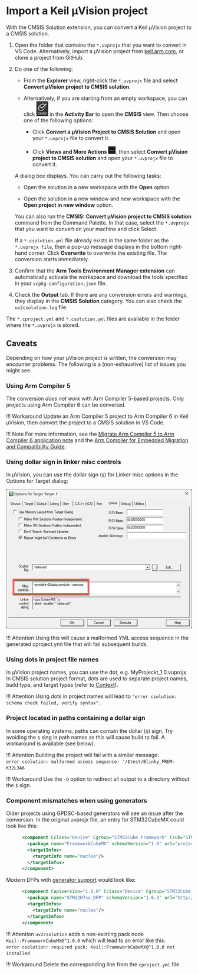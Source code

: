 # Import a Keil µVision project

With the CMSIS Solution extension, you can convert a Keil μVision project to a CMSIS solution.

1. Open the folder that contains the `*.uvprojx` that you want to convert in VS Code. Alternatively, import a
   μVision project from [keil.arm.com](https://www.keil.arm.com/), or clone a project from GitHub.

2. Do one of the following:

   - From the **Explorer** view, right-click the `*.uvprojx` file and select **Convert μVision project to CMSIS solution**.

   - Alternatively, if you are starting from an empty workspace, you can click ![CMSIS icon]( ./images/cmsis-icon.png) in the
**Activity Bar** to open the **CMSIS** view. Then choose one of the following options:

      - Click **Convert a μVision Project to CMSIS Solution** and open your `*.uvprojx` file to convert it.

      - Click **Views and More Actions** ![Views and More Actions icon](./images/more-actions-icon.png), then select **Convert μVision project to CMSIS solution** and open your `*.uvprojx` file to convert it.

   A dialog box displays. You can carry out the following tasks:

      - Open the solution in a new workspace with the **Open** option.

      - Open the solution in a new window and new workspace with the **Open project in new window** option.

   You can also run the **CMSIS: Convert μVision project to CMSIS solution** command from the Command Palette. In that case, select the `*.uvprojx` that you want to convert on your machine and click Select.

   If a `*.csolution.yml` file already exists in the same folder as the `*.uvprojx file`, then a pop-up message displays in the bottom right-hand corner. Click **Overwrite** to overwrite the existing file. The conversion starts immediately.

3. Confirm that the **Arm Tools Environment Manager extension** can automatically activate the workspace and download the tools specified in your `vcpkg-configuration.json` file.

4. Check the **Output** tab. If there are any conversion errors and warnings, they display in the **CMSIS Solution** category. You can also check the `uv2csolution.log` file.

The `*.cproject.yml` and `*.csolution.yml` files are available in the folder where the `*.uvprojx` is stored.

## Caveats

Depending on how your µVision project is written, the conversion may encounter problems. The following is a (non-exhaustive)
list of issues you might see.

### Using Arm Compiler 5

The conversion *does not work* with Arm Compiler 5-based projects. Only projects using Arm Compiler 6 can be converted.

!!! Workaround
    Update an Arm Compiler 5 project to Arm Compiler 6 in Keil μVision, then convert the project to a CMSIS solution in
    VS Code.

!!! Note
    For more information, see the
    [Migrate Arm Compiler 5 to Arm Compiler 6 application note](https://developer.arm.com/documentation/kan298/latest/) and
    the [Arm Compiler for Embedded Migration and Compatibility Guide](https://developer.arm.com/documentation/100068/0620/ating-from-Arm-Compiler-5-to-Arm-Compiler-for-Embedded-6).

### Using dollar sign in linker misc controls

In µVision, you can use the dollar sign (`$`) for Linker misc options in the Options for Target dialog:

![Linker Misc controls](./images/misc-opt-dollar-sign.png)

!!! Attention
    Using this will cause a malformed YML access sequence in the generated cproject.yml file that will fail subsequent builds.

### Using dots in project file names

In µVision project names, you can use the dot, e.g. MyProjeckt_1.0.vuprojx. In CMSIS solution project format, dots are used
to separate project names, build type, and target types (refer to
[Context](https://open-cmsis-pack.github.io/cmsis-toolbox/build-overview/#context)).

!!! Attention
    Using dots in project names will lead to `"error csolution: schema check failed, verify syntax"`.

### Project located in paths containing a dollar sign

In some operating systems, paths can contain the dollar (`$`) sign. Try avoiding the `$` sing in path names as this will
cause build to fail. A workaround is available (see below).

!!! Attention
    Building the project will fail with a similar message:  
    `error csolution: malformed access sequence: '/$test/Blinky_FRDM-K32L3A6`

!!! Workaround
    Use the `-O` option to redirect all output to a directory without the `$` sign.

### Component mismatches when using generators

Older projects using GPDSC-based generators will see an issue after the conversion. In the original uvprojx file, an entry
for STM32CubeMX could look like this:

```xml
      <component Cclass="Device" Cgroup="STM32Cube Framework" Csub="STM32CubeMX" Cvendor="Keil" Cversion="1.1.0" condition="STCubeMX" generated="1" generator="STM32CubeMX">
        <package name="FrameworkCubeMX" schemaVersion="1.0" url="project-path" vendor="Keil" version="1.0.0"/>
        <targetInfos>
          <targetInfo name="nucleo"/>
        </targetInfos>
      </component>
```

Modern DFPs with [generator support](https://open-cmsis-pack.github.io/cmsis-toolbox/build-overview/#generator-support)
would look like:

```xml
      <component Capiversion="1.0.0" Cclass="Device" Cgroup="STM32Cube Framework" Csub="STM32CubeMX" Cvendor="Keil" Cversion="1.0.0" condition="STM32H7_SC" generator="STM32CubeMX">
        <package name="STM32H7xx_DFP" schemaVersion="1.6.3" url="http://www.keil.com/pack/" vendor="Keil" version="2.7.0"/>
        <targetInfos>
          <targetInfo name="nucleo"/>
        </targetInfos>
      </component>
```

!!! Attention
    `uv2csolution` adds a non-existing pack node `Keil::FrameworkCubeMX@^1.0.0` which will lead to an error like this:  
    `error csolution: required pack: Keil::FrameworkCubeMX@^1.0.0 not installed`

!!! Workaround
    Delete the corresponding line from the `cproject.yml` file.